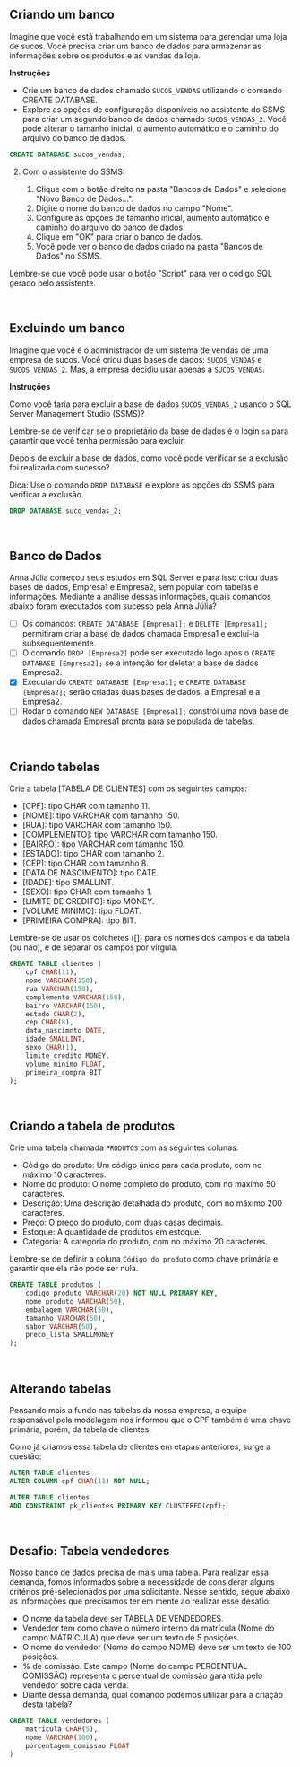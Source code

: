 ## Criando um banco
Imagine que você está trabalhando em um sistema para gerenciar uma loja de sucos. Você precisa criar um banco de dados para armazenar as informações sobre os produtos e as vendas da loja.

**Instruções**

- Crie um banco de dados chamado `SUCOS_VENDAS` utilizando o comando CREATE DATABASE.
- Explore as opções de configuração disponíveis no assistente do SSMS para criar um segundo banco de dados chamado `SUCOS_VENDAS_2`. Você pode alterar o tamanho inicial, o aumento automático e o caminho do arquivo do banco de dados.

``` sql
CREATE DATABASE sucos_vendas;
```

2. Com o assistente do SSMS:

    1. Clique com o botão direito na pasta "Bancos de Dados" e selecione "Novo Banco de Dados...".
    2. Digite o nome do banco de dados no campo "Nome".
    3. Configure as opções de tamanho inicial, aumento automático e caminho do arquivo do banco de dados.
    4. Clique em "OK" para criar o banco de dados.
    5. Você pode ver o banco de dados criado na pasta "Bancos de Dados" no SSMS.

Lembre-se que você pode usar o botão "Script" para ver o código SQL gerado pelo assistente.

<br>

## Excluindo um banco
Imagine que você é o administrador de um sistema de vendas de uma empresa de sucos. Você criou duas bases de dados: `SUCOS_VENDAS` e `SUCOS_VENDAS_2`. Mas, a empresa decidiu usar apenas a `SUCOS_VENDAS`.

**Instruções**

Como você faria para excluir a base de dados `SUCOS_VENDAS_2` usando o SQL Server Management Studio (SSMS)?

Lembre-se de verificar se o proprietário da base de dados é o login `sa` para garantir que você tenha permissão para excluir.

Depois de excluir a base de dados, como você pode verificar se a exclusão foi realizada com sucesso?

Dica: Use o comando `DROP DATABASE` e explore as opções do SSMS para verificar a exclusão.

``` sql
DROP DATABASE suco_vendas_2;
```

<br>

## Banco de Dados
Anna Júlia começou seus estudos em SQL Server e para isso criou duas bases de dados, Empresa1 e Empresa2, sem popular com tabelas e informações. Mediante a análise dessas informações, quais comandos abaixo foram executados com sucesso pela Anna Júlia?

- [ ] Os comandos: `CREATE DATABASE [Empresa1];` e `DELETE [Empresa1];` permitiram criar a base de dados chamada Empresa1 e excluí-la subsequentemente.
- [ ] O comando `DROP [Empresa2]` pode ser executado logo após o `CREATE DATABASE [Empresa2];` se a intenção for deletar a base de dados Empresa2.
- [x] Executando `CREATE DATABASE [Empresa1];` e `CREATE DATABASE [Empresa2];` serão criadas duas bases de dados, a Empresa1 e a Empresa2.
- [ ] Rodar o comando `NEW DATABASE [Empresa1];` constrói uma nova base de dados chamada Empresa1 pronta para se populada de tabelas.

<br>

## Criando tabelas
Crie a tabela [TABELA DE CLIENTES] com os seguintes campos:

- [CPF]: tipo CHAR com tamanho 11.
- [NOME]: tipo VARCHAR com tamanho 150.
- [RUA]: tipo VARCHAR com tamanho 150.
- [COMPLEMENTO]: tipo VARCHAR com tamanho 150.
- [BAIRRO]: tipo VARCHAR com tamanho 150.
- [ESTADO]: tipo CHAR com tamanho 2.
- [CEP]: tipo CHAR com tamanho 8.
- [DATA DE NASCIMENTO]: tipo DATE.
- [IDADE]: tipo SMALLINT.
- [SEXO]: tipo CHAR com tamanho 1.
- [LIMITE DE CREDITO]: tipo MONEY.
- [VOLUME MINIMO]: tipo FLOAT.
- [PRIMEIRA COMPRA]: tipo BIT.

Lembre-se de usar os colchetes ([]) para os nomes dos campos e da tabela (ou não), e de separar os campos por vírgula.

``` sql
CREATE TABLE clientes (
	cpf CHAR(11),
	nome VARCHAR(150),
	rua VARCHAR(150),
	complemento VARCHAR(150),
	bairro VARCHAR(150),
	estado CHAR(2),
	cep CHAR(8),
	data_nascimnto DATE,
	idade SMALLINT,
	sexo CHAR(1),
	limite_credito MONEY,
	volume_minimo FLOAT,
	primeira_compra BIT
);
```

<br>

## Criando a tabela de produtos
Crie uma tabela chamada `PRODUTOS` com as seguintes colunas:

- Código do produto: Um código único para cada produto, com no máximo 10 caracteres.
- Nome do produto: O nome completo do produto, com no máximo 50 caracteres.
- Descrição: Uma descrição detalhada do produto, com no máximo 200 caracteres.
- Preço: O preço do produto, com duas casas decimais.
- Estoque: A quantidade de produtos em estoque.
- Categoria: A categoria do produto, com no máximo 20 caracteres.

Lembre-se de definir a coluna `Código do produto` como chave primária e garantir que ela não pode ser nula.

``` sql
CREATE TABLE produtos (
	codigo_produto VARCHAR(20) NOT NULL PRIMARY KEY, 
	nome_produto VARCHAR(50), 
	embalagem VARCHAR(50), 
	tamanho VARCHAR(50), 
	sabor VARCHAR(50), 
	preco_lista SMALLMONEY
);
```

<br>

## Alterando tabelas
Pensando mais a fundo nas tabelas da nossa empresa, a equipe responsável pela modelagem nos informou que o CPF também é uma chave primária, porém, da tabela de clientes.

Como já criamos essa tabela de clientes em etapas anteriores, surge a questão: 

``` sql
ALTER TABLE clientes
ALTER COLUMN cpf CHAR(11) NOT NULL;

ALTER TABLE clientes
ADD CONSTRAINT pk_clientes PRIMARY KEY CLUSTERED(cpf);
```

<br>

## Desafio: Tabela vendedores
Nosso banco de dados precisa de mais uma tabela. Para realizar essa demanda, fomos informados sobre a necessidade de considerar alguns critérios pré-selecionados por uma solicitante. Nesse sentido, segue abaixo as informações que precisamos ter em mente ao realizar esse desafio:

- O nome da tabela deve ser TABELA DE VENDEDORES.
- Vendedor tem como chave o número interno da matrícula (Nome do campo MATRICULA) que deve ser um texto de 5 posições.
- O nome do vendedor (Nome do campo NOME) deve ser um texto de 100 posições.
- % de comissão. Este campo (Nome do campo PERCENTUAL COMISSÃO) representa o percentual de comissão garantida pelo vendedor sobre cada venda.
- Diante dessa demanda, qual comando podemos utilizar para a criação desta tabela?

``` sql
CREATE TABLE vendedores (
	matricula CHAR(5),
	nome VARCHAR(100),
	porcentagem_comissao FLOAT
)
```
